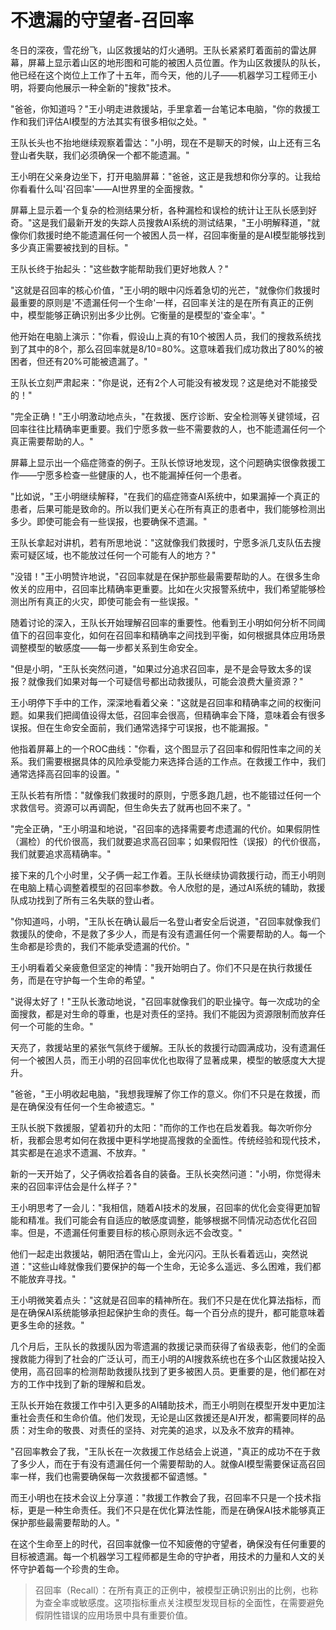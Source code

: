 # 不遗漏的守望者-召回率

冬日的深夜，雪花纷飞，山区救援站的灯火通明。王队长紧紧盯着面前的雷达屏幕，屏幕上显示着山区的地形图和可能的被困人员位置。作为山区救援队的队长，他已经在这个岗位上工作了十五年，而今天，他的儿子——机器学习工程师王小明，将要向他展示一种全新的"搜救"技术。

"爸爸，你知道吗？"王小明走进救援站，手里拿着一台笔记本电脑，"你的救援工作和我们评估AI模型的方法其实有很多相似之处。"

王队长头也不抬地继续观察着雷达："小明，现在不是聊天的时候，山上还有三名登山者失联，我们必须确保一个都不能遗漏。"

王小明在父亲身边坐下，打开电脑屏幕："爸爸，这正是我想和你分享的。让我给你看看什么叫'召回率'——AI世界里的全面搜救。"

屏幕上显示着一个复杂的检测结果分析，各种漏检和误检的统计让王队长感到好奇。"这是我们最新开发的失踪人员搜救AI系统的测试结果，"王小明解释道，"就像你们救援时绝不能遗漏任何一个被困人员一样，召回率衡量的是AI模型能够找到多少真正需要被找到的目标。"

王队长终于抬起头："这些数字能帮助我们更好地救人？"

"这就是召回率的核心价值，"王小明的眼中闪烁着急切的光芒，"就像你们救援时最重要的原则是'不遗漏任何一个生命'一样，召回率关注的是在所有真正的正例中，模型能够正确识别出多少比例。它衡量的是模型的'查全率'。"

他开始在电脑上演示："你看，假设山上真的有10个被困人员，我们的搜救系统找到了其中的8个，那么召回率就是8/10=80%。这意味着我们成功救出了80%的被困者，但还有20%可能被遗漏了。"

王队长立刻严肃起来："你是说，还有2个人可能没有被发现？这是绝对不能接受的！"

"完全正确！"王小明激动地点头，"在救援、医疗诊断、安全检测等关键领域，召回率往往比精确率更重要。我们宁愿多救一些不需要救的人，也不能遗漏任何一个真正需要帮助的人。"

屏幕上显示出一个癌症筛查的例子。王队长惊讶地发现，这个问题确实很像救援工作——宁愿多检查一些健康的人，也不能漏掉任何一个患者。

"比如说，"王小明继续解释，"在我们的癌症筛查AI系统中，如果漏掉一个真正的患者，后果可能是致命的。所以我们更关心在所有真正的患者中，我们能够检测出多少。即使可能会有一些误报，也要确保不遗漏。"

王队长拿起对讲机，若有所思地说："这就像我们救援时，宁愿多派几支队伍去搜索可疑区域，也不能放过任何一个可能有人的地方？"

"没错！"王小明赞许地说，"召回率就是在保护那些最需要帮助的人。在很多生命攸关的应用中，召回率比精确率更重要。比如在火灾报警系统中，我们希望能够检测出所有真正的火灾，即使可能会有一些误报。"

随着讨论的深入，王队长开始理解召回率的重要性。他看到王小明如何分析不同阈值下的召回率变化，如何在召回率和精确率之间找到平衡，如何根据具体应用场景调整模型的敏感度——每一步都关系到生命安全。

"但是小明，"王队长突然问道，"如果过分追求召回率，是不是会导致太多的误报？就像我们如果对每一个可疑信号都出动救援队，可能会浪费大量资源？"

王小明停下手中的工作，深深地看着父亲："这就是召回率和精确率之间的权衡问题。如果我们把阈值设得太低，召回率会很高，但精确率会下降，意味着会有很多误报。但在生命安全面前，我们通常选择宁可误报，也不能漏报。"

他指着屏幕上的一个ROC曲线："你看，这个图显示了召回率和假阳性率之间的关系。我们需要根据具体的风险承受能力来选择合适的工作点。在救援工作中，我们通常选择高召回率的设置。"

王队长若有所悟："就像我们救援时的原则，宁愿多跑几趟，也不能错过任何一个求救信号。资源可以再调配，但生命失去了就再也回不来了。"

"完全正确，"王小明温和地说，"召回率的选择需要考虑遗漏的代价。如果假阴性（漏检）的代价很高，我们就要追求高召回率；如果假阳性（误报）的代价很高，我们就要追求高精确率。"

接下来的几个小时里，父子俩一起工作着。王队长继续协调救援行动，而王小明则在电脑上精心调整着模型的召回率参数。令人欣慰的是，通过AI系统的辅助，救援队成功找到了所有三名失联的登山者。

"你知道吗，小明，"王队长在确认最后一名登山者安全后说道，"召回率就像我们救援队的使命，不是救了多少人，而是有没有遗漏任何一个需要帮助的人。每一个生命都是珍贵的，我们不能承受遗漏的代价。"

王小明看着父亲疲惫但坚定的神情："我开始明白了。你们不只是在执行救援任务，而是在守护每一个生命的希望。"

"说得太好了！"王队长激动地说，"召回率就像我们的职业操守。每一次成功的全面搜救，都是对生命的尊重，也是对责任的坚持。我们不能因为资源限制而放弃任何一个可能的生命。"

天亮了，救援站里的紧张气氛终于缓解。王队长的救援行动圆满成功，没有遗漏任何一个被困人员，而王小明的召回率优化也取得了显著成果，模型的敏感度大大提升。

"爸爸，"王小明收起电脑，"我想我理解了你工作的意义。你们不只是在救援，而是在确保没有任何一个生命被遗忘。"

王队长脱下救援服，望着初升的太阳："而你的工作也在启发着我。每次听你分析，我都会思考如何在救援中更科学地提高搜救的全面性。传统经验和现代技术，其实都是在追求不遗漏、不放弃。"

新的一天开始了，父子俩收拾着各自的装备。王队长突然问道："小明，你觉得未来的召回率评估会是什么样子？"

王小明思考了一会儿："我相信，随着AI技术的发展，召回率的优化会变得更加智能和精准。我们可能会有自适应的敏感度调整，能够根据不同情况动态优化召回率。但是，不遗漏任何重要目标的核心原则永远不会改变。"

他们一起走出救援站，朝阳洒在雪山上，金光闪闪。王队长看着远山，突然说道："这些山峰就像我们要保护的每一个生命，无论多么遥远、多么困难，我们都不能放弃寻找。"

王小明微笑着点头："这就是召回率的精神所在。我们不只是在优化算法指标，而是在确保AI系统能够承担起保护生命的责任。每一个百分点的提升，都可能意味着更多生命的拯救。"

几个月后，王队长的救援队因为零遗漏的救援记录而获得了省级表彰，他们的全面搜救能力得到了社会的广泛认可，而王小明的AI搜救系统也在多个山区救援站投入使用，高召回率的检测帮助救援队找到了更多被困人员。更重要的是，他们都在对方的工作中找到了新的理解和启发。

王队长开始在救援工作中引入更多的AI辅助技术，而王小明则在模型开发中更加注重社会责任和生命价值。他们发现，无论是山区救援还是AI开发，都需要同样的品质：对生命的敬畏、对责任的坚持、对完美的追求，以及永不放弃的精神。

"召回率教会了我，"王队长在一次救援工作总结会上说道，"真正的成功不在于救了多少人，而在于有没有遗漏任何一个需要帮助的人。就像AI模型需要保证高召回率一样，我们也需要确保每一次救援都不留遗憾。"

而王小明也在技术会议上分享道："救援工作教会了我，召回率不只是一个技术指标，更是一种生命责任。我们不只是在优化算法性能，而是在确保AI技术能够真正保护那些最需要帮助的人。"

在这个生命至上的时代，召回率就像一位不知疲倦的守望者，确保没有任何重要的目标被遗漏。每一个机器学习工程师都是生命的守护者，用技术的力量和人文的关怀守护着每一个珍贵的生命。

> 召回率（Recall）：在所有真正的正例中，被模型正确识别出的比例，也称为查全率或敏感度。这项指标重点关注模型发现目标的全面性，在需要避免假阴性错误的应用场景中具有重要价值。 